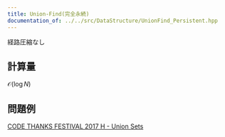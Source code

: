 ```yaml
---
title: Union-Find(完全永続)
documentation_of: ../../src/DataStructure/UnionFind_Persistent.hpp
---
```

経路圧縮なし
## 計算量
$\mathcal{O}(\log N)$
## 問題例
[CODE THANKS FESTIVAL 2017 H - Union Sets](https://atcoder.jp/contests/code-thanks-festival-2017/tasks/code_thanks_festival_2017_h)